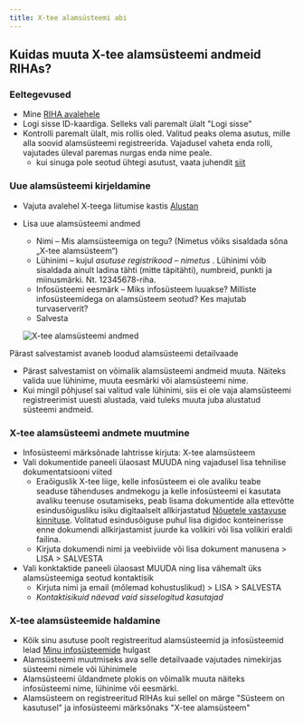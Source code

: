 ```yaml
---
title: X-tee alamsüsteemi abi
---
```


## Kuidas muuta X-tee alamsüsteemi andmeid RIHAs?

### Eeltegevused

- Mine [RIHA avalehele](https://www.riha.ee/)
- Logi sisse ID-kaardiga. Selleks vali paremalt ülalt "Logi sisse"
- Kontrolli paremalt ülalt, mis rollis oled. Valitud peaks olema asutus, mille alla soovid alamsüsteemi registreerida. Vajadusel vaheta enda rolli, vajutades üleval paremas nurgas enda nime peale.
  - kui sinuga pole seotud ühtegi asutust, vaata juhendit [siit](/RIHA-oigused-haldamine) 

### Uue alamsüsteemi kirjeldamine

- Vajuta avalehel X-teega liitumise kastis [Alustan](https://www.riha.ee/Kirjelda/Uus)
- Lisa uue alamsüsteemi andmed
  - Nimi – Mis alamsüsteemiga on tegu? (Nimetus võiks sisaldada sõna „X-tee alamsüsteem“)
  - Lühinimi – kujul *_asutuse registrikood – nimetus_* . Lühinimi võib sisaldada ainult ladina tähti (mitte täpitähti), numbreid, punkti ja miinusmärki. Nt. 12345678-riha.
  - Infosüsteemi eesmärk – Miks infosüsteem luuakse? Milliste infosüsteemidega on alamsüsteem seotud? Kes majutab turvaserverit?
  - Salvesta

  ![X-tee alamsüsteemi andmed](assets/images/data/x-tee-alamsüsteemi-andmed.png "X-tee alamsüsteemi andmed RIHAs")

Pärast salvestamist avaneb loodud alamsüsteemi detailvaade

- Pärast salvestamist on võimalik alamsüsteemi andmeid muuta. Näiteks valida uue lühinime, muuta eesmärki või alamsüsteemi nime.
- Kui mingil põhjusel sai valitud vale lühinimi, siis ei ole vaja alamsüsteemi registreerimist uuesti alustada, vaid tuleks muuta juba alustatud süsteemi andmeid.

### X-tee alamsüsteemi andmete muutmine

- Infosüsteemi märksõnade lahtrisse kirjuta: X-tee alamsüsteem
- Vali dokumentide paneeli ülaosast MUUDA ning vajadusel lisa tehnilise dokumentatsiooni viited
  - Eraõiguslik X-tee liige, kelle infosüsteem ei ole avaliku teabe seaduse tähenduses andmekogu ja kelle infosüsteemi ei kasutata avaliku teenuse osutamiseks, peab lisama dokumentide alla ettevõtte esindusõigusliku isiku digitaalselt allkirjastatud [Nõuetele vastavuse kinnituse](https://www.ria.ee/public/x_tee/xtee_nouetele_vastavus_kinnitus.pdf). Volitatud esindusõiguse puhul lisa digidoc konteinerisse enne dokumendi allkirjastamist juurde ka volikiri või lisa volikiri eraldi failina.
  - Kirjuta dokumendi nimi ja veebiviide või lisa dokument manusena > LISA > SALVESTA
- Vali konktaktide paneeli ülaosast MUUDA ning lisa vähemalt üks alamsüsteemiga seotud kontaktisik
  - Kirjuta nimi ja email (mõlemad kohustuslikud) > LISA > SALVESTA
  - _Kontaktisikuid näevad vaid sisselogitud kasutajad_

### X-tee alamsüsteemide haldamine

- Kõik sinu asutuse poolt registreeritud alamsüsteemid ja infosüsteemid leiad [Minu infosüsteemide](https://www.riha.ee/Kirjelda) hulgast
- Alamsüsteemi muutmiseks ava selle detailvaade vajutades nimekirjas süsteemi nimele või lühinimele 
- Alamsüsteemi üldandmete plokis on võimalik muuta näiteks infosüsteemi nime, lühinime või eesmärki. 
- Alamsüsteem on registreeritud RIHAs kui sellel on märge "Süsteem on kasutusel" ja infosüsteemi märksõnaks "X-tee alamsüsteem"
